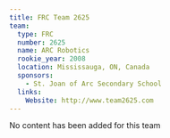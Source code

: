 ```yaml
---
title: FRC Team 2625
team:
  type: FRC
  number: 2625
  name: ARC Robotics
  rookie_year: 2008
  location: Mississauga, ON, Canada
  sponsors:
    - St. Joan of Arc Secondary School
  links:
    Website: http://www.team2625.com
---
```

No content has been added for this team
